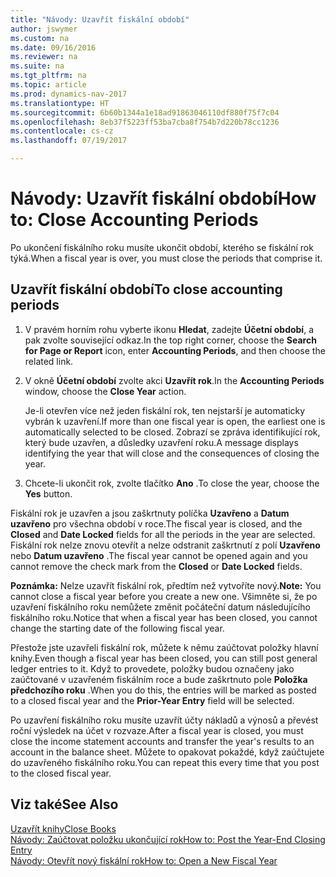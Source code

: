 ```yaml
---
title: "Návody: Uzavřít fiskální období"
author: jswymer
ms.custom: na
ms.date: 09/16/2016
ms.reviewer: na
ms.suite: na
ms.tgt_pltfrm: na
ms.topic: article
ms.prod: dynamics-nav-2017
ms.translationtype: HT
ms.sourcegitcommit: 6b60b1344a1e18ad91863046110df880f75f7c04
ms.openlocfilehash: 8eb37f5223ff53ba7cba8f754b7d220b78cc1236
ms.contentlocale: cs-cz
ms.lasthandoff: 07/19/2017

---
```

# <a name="how-to-close-accounting-periods"></a><span data-ttu-id="2e75d-102">Návody: Uzavřít fiskální období</span><span class="sxs-lookup"><span data-stu-id="2e75d-102">How to: Close Accounting Periods</span></span>
<span data-ttu-id="2e75d-103">Po ukončení fiskálního roku musíte ukončit období, kterého se fiskální rok týká.</span><span class="sxs-lookup"><span data-stu-id="2e75d-103">When a fiscal year is over, you must close the periods that comprise it.</span></span>

## <a name="to-close-accounting-periods"></a><span data-ttu-id="2e75d-104">Uzavřít fiskální období</span><span class="sxs-lookup"><span data-stu-id="2e75d-104">To close accounting periods</span></span>
1. <span data-ttu-id="2e75d-105">V pravém horním rohu vyberte ikonu **Hledat**, zadejte **Účetní období**, a pak zvolte související odkaz.</span><span class="sxs-lookup"><span data-stu-id="2e75d-105">In the top right corner, choose the **Search for Page or Report** icon, enter **Accounting Periods**, and then choose the related link.</span></span>
2. <span data-ttu-id="2e75d-106">V okně **Účetní období** zvolte akci **Uzavřít rok**.</span><span class="sxs-lookup"><span data-stu-id="2e75d-106">In the **Accounting Periods** window, choose the **Close Year** action.</span></span>

    <span data-ttu-id="2e75d-107">Je-li otevřen více než jeden fiskální rok, ten nejstarší je automaticky vybrán k uzavření.</span><span class="sxs-lookup"><span data-stu-id="2e75d-107">If more than one fiscal year is open, the earliest one is automatically selected to be closed.</span></span> <span data-ttu-id="2e75d-108">Zobrazí se zpráva identifikující rok, který bude uzavřen, a důsledky uzavření roku.</span><span class="sxs-lookup"><span data-stu-id="2e75d-108">A message displays identifying the year that will close and the consequences of closing the year.</span></span>
3. <span data-ttu-id="2e75d-109">Chcete-li ukončit rok, zvolte tlačítko **Ano** .</span><span class="sxs-lookup"><span data-stu-id="2e75d-109">To close the year, choose the **Yes** button.</span></span>

<span data-ttu-id="2e75d-110">Fiskální rok je uzavřen a jsou zaškrtnuty políčka **Uzavřeno** a **Datum uzavřeno** pro všechna období v roce.</span><span class="sxs-lookup"><span data-stu-id="2e75d-110">The fiscal year is closed, and the **Closed** and **Date Locked** fields for all the periods in the year are selected.</span></span> <span data-ttu-id="2e75d-111">Fiskální rok nelze znovu otevřít a nelze odstranit zaškrtnutí z polí **Uzavřeno** nebo **Datum uzavřeno** .</span><span class="sxs-lookup"><span data-stu-id="2e75d-111">The fiscal year cannot be opened again and you cannot remove the check mark from the **Closed** or **Date Locked** fields.</span></span>

<span data-ttu-id="2e75d-112">**Poznámka:** Nelze uzavřít fiskální rok, předtím než vytvoříte nový.</span><span class="sxs-lookup"><span data-stu-id="2e75d-112">**Note:** You cannot close a fiscal year before you create a new one.</span></span> <span data-ttu-id="2e75d-113">Všimněte si, že po uzavření fiskálního roku nemůžete změnit počáteční datum následujícího fiskálního roku.</span><span class="sxs-lookup"><span data-stu-id="2e75d-113">Notice that when a fiscal year has been closed, you cannot change the starting date of the following fiscal year.</span></span>

<span data-ttu-id="2e75d-114">Přestože jste uzavřeli fiskální rok, můžete k němu zaúčtovat položky hlavní knihy.</span><span class="sxs-lookup"><span data-stu-id="2e75d-114">Even though a fiscal year has been closed, you can still post general ledger entries to it.</span></span> <span data-ttu-id="2e75d-115">Když to provedete, položky budou označeny jako zaúčtované v uzavřeném fiskálním roce a bude zaškrtnuto pole **Položka předchozího roku** .</span><span class="sxs-lookup"><span data-stu-id="2e75d-115">When you do this, the entries will be marked as posted to a closed fiscal year and the **Prior-Year Entry** field will be selected.</span></span>

<span data-ttu-id="2e75d-116">Po uzavření fiskálního roku musíte uzavřít účty nákladů a výnosů a převést roční výsledek na účet v rozvaze.</span><span class="sxs-lookup"><span data-stu-id="2e75d-116">After a fiscal year is closed, you must close the income statement accounts and transfer the year's results to an account in the balance sheet.</span></span> <span data-ttu-id="2e75d-117">Můžete to opakovat pokaždé, když zaúčtujete do uzavřeného fiskálního roku.</span><span class="sxs-lookup"><span data-stu-id="2e75d-117">You can repeat this every time that you post to the closed fiscal year.</span></span>

## <a name="see-also"></a><span data-ttu-id="2e75d-118">Viz také</span><span class="sxs-lookup"><span data-stu-id="2e75d-118">See Also</span></span>
[<span data-ttu-id="2e75d-119">Uzavřít knihy</span><span class="sxs-lookup"><span data-stu-id="2e75d-119">Close Books</span></span>](year-close-books.md)  
[<span data-ttu-id="2e75d-120">Návody: Zaúčtovat položku ukončující rok</span><span class="sxs-lookup"><span data-stu-id="2e75d-120">How to: Post the Year-End Closing Entry</span></span>](year-how-post-year-end-close-entry.md)  
[<span data-ttu-id="2e75d-121">Návody: Otevřít nový fiskální rok</span><span class="sxs-lookup"><span data-stu-id="2e75d-121">How to: Open a New Fiscal Year</span></span>](finance-how-open-new-fiscal-year.md)

